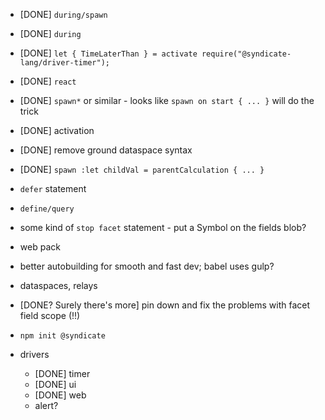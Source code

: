  - [DONE] `during/spawn`
 - [DONE] `during`
 - [DONE] `let { TimeLaterThan } = activate require("@syndicate-lang/driver-timer");`
 - [DONE] `react`
 - [DONE] `spawn*` or similar - looks like `spawn on start { ... }` will do the trick
 - [DONE] activation
 - [DONE] remove ground dataspace syntax
 - [DONE] `spawn :let childVal = parentCalculation { ... }`

 - `defer` statement
 - `define/query`
 - some kind of `stop facet` statement - put a Symbol on the fields blob?
 - web pack
 - better autobuilding for smooth and fast dev; babel uses gulp?

 - dataspaces, relays

 - [DONE? Surely there's more] pin down and fix the problems with facet field scope (!!)

 - `npm init @syndicate`

 - drivers
    - [DONE] timer
    - [DONE] ui
    - [DONE] web
    - alert?
